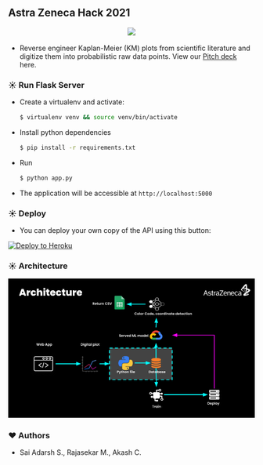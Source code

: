 ## Astra Zeneca Hack 2021

<p align="center">
  <img src="https://theapprenticeacademy.co.uk/wp-content/uploads/2016/07/astrazenica.gif">
</p>

* Reverse engineer Kaplan-Meier (KM) plots from
scientific literature and digitize them into probabilistic raw data points.	View our [Pitch deck](https://github.com/Sai-Adarsh/astra-hacks/blob/master/docs/deck/pitchdeck.pdf) here.


### ☀️ Run Flask Server

* Create a virtualenv and activate:
  ```bash
  $ virtualenv venv && source venv/bin/activate
  ```
* Install python dependencies
  ```bash
  $ pip install -r requirements.txt
  ```
* Run
  ```bash
  $ python app.py
  ```
* The application will be accessible at `http://localhost:5000`

### ☀️ Deploy

* You can deploy your own copy of the API using this button:

[![Deploy to Heroku](https://www.herokucdn.com/deploy/button.png)](https://heroku.com/deploy)

### ☀️ Architecture

<p align="center">
  <img src="docs/img/arch.png">
</p>

### ❤️ Authors

* Sai Adarsh S., Rajasekar M., Akash C.